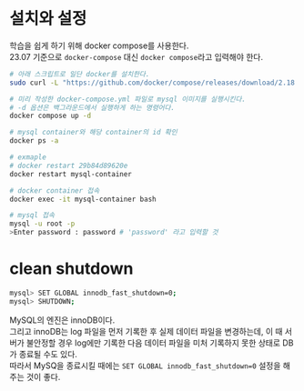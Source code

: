 # 설치와 설정

학습을 쉽게 하기 위해 docker compose를 사용한다.  
23.07 기준으로 `docker-compose` 대신 `docker compose`라고 입력해야 한다.

```bash
# 아래 스크립트로 일단 docker를 설치한다.
sudo curl -L "https://github.com/docker/compose/releases/download/2.18.1/docker-compose-$(uname -s)-$(uname -m)" -o /usr/local/bin/docker-compose
```

```bash
# 미리 작성한 docker-compose.yml 파일로 mysql 이미지를 실행시킨다.
# -d 옵션은 백그라운드에서 실행하게 하는 명령어다.
docker compose up -d

# mysql container와 해당 container의 id 확인
docker ps -a

# exmaple
# docker restart 29b84d89620e
docker restart mysql-container

# docker container 접속
docker exec -it mysql-container bash

# mysql 접속
mysql -u root -p
>Enter password : password # 'password' 라고 입력할 것
```

# clean shutdown

```bash
mysql> SET GLOBAL innodb_fast_shutdown=0;
mysql> SHUTDOWN;
```

MySQL의 엔진은 innoDB이다.  
그리고 innoDB는 log 파일을 먼저 기록한 후 실제 데이터 파일을 변경하는데, 이 때 서버가 불안정할 경우 log에만 기록한 다음 데이터 파일을 미처 기록하지 못한 상태로 DB가 종료될 수도 있다.  
따라서 MySQ을 종료시킬 때에는 `SET GLOBAL innodb_fast_shutdown=0` 설정을 해주는 것이 좋다.
